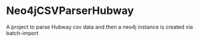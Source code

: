 Neo4jCSVParserHubway
====================

A project to parse Hubway csv data and then a neo4j instance is created via batch-import